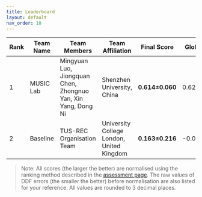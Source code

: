 ```yaml
---
title: Leaderboard
layout: default
nav_order: 10
---
```

| **Rank** | **Team Name** | **Team Members**                              | **Team Affiliation**                      | **Final Score** | **Global Score** | **Local Score** | **Pixel Score** | **Landmark Score** |     **GPE (mm)**      |     **GLE (mm)**      |     **LPE (mm)**     |     **LLE (mm)**     | **Run Time (s)** |
|----------|---------------|-----------------------------------------------|-------------------------------------------|-----------------|------------------|-----------------|-----------------|--------------------|------------------|------------------|-----------------|-----------------|------------------|
|  1   | MUSIC Lab | Mingyuan Luo, Jiongquan Chen, Zhongnuo Yan, Xin Yang, Dong Ni |         Shenzhen University, China        | **0.614±0.060** | 0.622±0.104  | 0.607±0.035 | 0.633±0.056 |  0.596±0.072   | 9.894±3.269  | 8.116±3.018  | 0.142±0.017 | 0.119±0.017 | 18.889±31.595 |
|  2   |       Baseline      |                   TUS-REC Organisation Team                   | University College London, United Kingdom | **0.163±0.216** | -0.078±0.410 | 0.405±0.051 | 0.244±0.145 |  0.083±0.304   | 26.110±7.256 | 23.681±9.049 | 0.214±0.025 | 0.181±0.030 |  19.753±1.570 |

> Note: All scores (the larger the better) are normalised using the ranking method described in the <a href="https://github-pages.ucl.ac.uk/tus-rec-challenge/assessment.html#ranking-method" target="_blank">assessment page</a>. The raw values of DDF errors (the smaller the better) before normalisation are also listed for your reference. All values are rounded to 3 decimal places. 